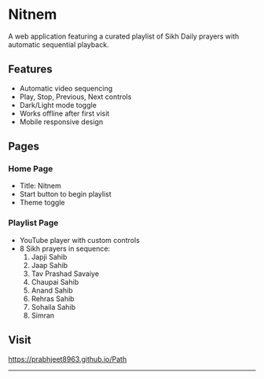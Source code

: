 # Nitnem

A web application featuring a curated playlist of Sikh Daily prayers with automatic sequential playback.

## Features

- Automatic video sequencing
- Play, Stop, Previous, Next controls
- Dark/Light mode toggle
- Works offline after first visit
- Mobile responsive design

## Pages

### Home Page
- Title: Nitnem
- Start button to begin playlist
- Theme toggle

### Playlist Page
- YouTube player with custom controls
- 8 Sikh prayers in sequence:
  1. Japji Sahib
  2. Jaap Sahib
  3. Tav Prashad Savaiye
  4. Chaupai Sahib
  5. Anand Sahib
  6. Rehras Sahib
  7. Sohaila Sahib
  8. Simran

## Visit

https://prabhjeet8963.github.io/Path

---
